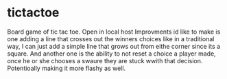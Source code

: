 # tictactoe
Board game of tic tac toe. Open in local host
Improvments id like to make is one adding a line that crosses out the winners choices like in a traditional way, I can just add a simple line that grows out from eithe corner since its a square. And another one is the ability to not reset a choice a player made, once he or she chooses a swaure they are stuck wwith that decision. Potentioally making it more flashy as well.
